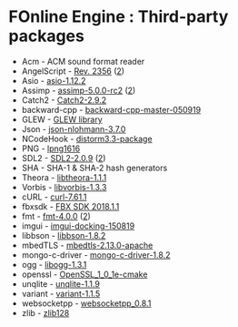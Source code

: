 # FOnline Engine : Third-party packages

* Acm - ACM sound format reader
* AngelScript - [Rev. 2356](https://www.angelcode.com/angelscript/) ([2](http://svn.code.sf.net/p/angelscript/code))
* Asio - [asio-1.12.2](https://think-async.com/Asio/)
* Assimp - [assimp-5.0.0-rc2](http://www.assimp.org/) ([2](https://github.com/assimp/assimp))
* Catch2 - [Catch2-2.9.2](https://github.com/catchorg/Catch2)
* backward-cpp - [backward-cpp-master-050919](https://github.com/bombela/backward-cpp)
* GLEW - [GLEW library](http://glew.sourceforge.net/)
* Json - [json-nlohmann-3.7.0](https://github.com/azadkuh/nlohmann_json_release)
* NCodeHook - [distorm3.3-package](https://github.com/gdabah/distorm)
* PNG - [lpng1616](http://www.libpng.org/pub/png/libpng.html)
* SDL2 - [SDL2-2.0.9](https://www.libsdl.org/download-2.0.php) ([2](https://github.com/spurious/SDL-mirror))
* SHA - SHA-1 & SHA-2 hash generators
* Theora - [libtheora-1.1.1](https://www.theora.org/downloads/)
* Vorbis - [libvorbis-1.3.3](https://xiph.org/vorbis/)
* cURL - [curl-7.61.1](https://curl.haxx.se/)
* fbxsdk - [FBX SDK 2018.1.1](https://www.autodesk.com/developer-network/platform-technologies/fbx-sdk-2018-1-1)
* fmt - [fmt-4.0.0](https://fmt.dev/latest/index.html) ([2](https://github.com/fmtlib/fmt))
* imgui - [imgui-docking-150819](https://github.com/ocornut/imgui)
* libbson - [libbson-1.8.2](http://mongoc.org/libbson/current/index.html)
* mbedTLS - [mbedtls-2.13.0-apache](https://tls.mbed.org/)
* mongo-c-driver - [mongo-c-driver-1.8.2](https://github.com/mongodb/mongo-c-driver)
* ogg - [libogg-1.3.1](https://xiph.org/ogg/)
* openssl - [OpenSSL_1_0_1e-cmake](https://github.com/pol51/OpenSSL-CMake)
* unqlite - [unqlite-1.1.9](https://unqlite.org/)
* variant - [variant-1.1.5](https://github.com/mapbox/variant)
* websocketpp - [websocketpp_0.8.1](https://github.com/zaphoyd/websocketpp)
* zlib - [zlib128](https://www.zlib.net/)
